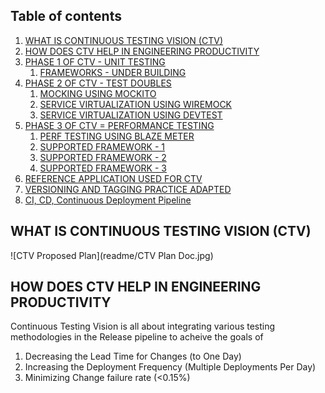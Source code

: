 ## Table of contents
1. [WHAT IS CONTINUOUS TESTING VISION (CTV)](#toc-1)
2. [HOW DOES CTV HELP IN ENGINEERING PRODUCTIVITY](#toc-2)
3. [PHASE 1 OF CTV - UNIT TESTING](#toc-3)
     1. [FRAMEWORKS - UNDER BUILDING](#toc-3-1)
4. [PHASE 2 OF CTV - TEST DOUBLES](#toc-4)
     1. [MOCKING USING MOCKITO](#toc-4-1)
     2. [SERVICE VIRTUALIZATION USING WIREMOCK](#toc-4-2)
     3. [SERVICE VIRTUALIZATION USING DEVTEST](#toc-4-3)
5. [PHASE 3 OF CTV = PERFORMANCE TESTING](#toc-5)
     1. [PERF TESTING USING BLAZE METER](#toc-5-1)
     2. [SUPPORTED FRAMEWORK - 1](#toc-5-2)
     3. [SUPPORTED FRAMEWORK - 2](#toc-5-3)
     4. [SUPPORTED FRAMEWORK - 3](#toc-5-4)
6. [REFERENCE APPLICATION USED FOR CTV](#toc-6)
7. [VERSIONING AND TAGGING PRACTICE ADAPTED](#toc-7)
8. [CI, CD, Continuous Deployment Pipeline](#toc-8)

## WHAT IS CONTINUOUS TESTING VISION (CTV)

![CTV Proposed Plan](readme/CTV Plan Doc.jpg)



## HOW DOES CTV HELP IN ENGINEERING PRODUCTIVITY
Continuous Testing Vision is all about integrating various testing methodologies in the Release pipeline to acheive the goals of 
1. Decreasing the Lead Time for Changes (to One Day)
2. Increasing the Deployment Frequency (Multiple Deployments Per Day)
3. Minimizing Change failure rate (<0.15%)
